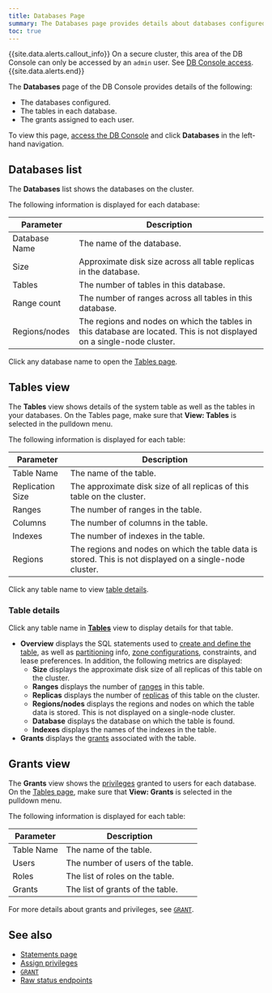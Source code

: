```yaml
---
title: Databases Page
summary: The Databases page provides details about databases configured, the tables in each database, and the grants assigned to each user.
toc: true
---
```


{{site.data.alerts.callout_info}}
On a secure cluster, this area of the DB Console can only be accessed by an `admin` user. See [DB Console access](ui-overview.html#db-console-access).
{{site.data.alerts.end}}

The **Databases** page of the DB Console provides details of the following:

- The databases configured.
- The tables in each database.
- The grants assigned to each user.

To view this page, [access the DB Console](ui-overview.html#db-console-access) and click **Databases** in the left-hand navigation.

## Databases list

The **Databases** list shows the databases on the cluster.

The following information is displayed for each database:

| Parameter     | Description                                                                                                             |
|---------------|-------------------------------------------------------------------------------------------------------------------------|
| Database Name | The name of the database.                                                                                               |
| Size          | Approximate disk size across all table replicas in the database.                                                        |
| Tables        | The number of tables in this database.                                                                                  |
| Range count   | The number of ranges across all tables in this database.                                                                |
| Regions/nodes | The regions and nodes on which the tables in this database are located. This is not displayed on a single-node cluster. |

Click any database name to open the [Tables page](#tables-view).

## Tables view

The **Tables** view shows details of the system table as well as the tables in your databases. On the Tables page, make sure that **View: Tables** is selected in the pulldown menu.

The following information is displayed for each table:

| Parameter        | Description                                                                                              |
|------------------|----------------------------------------------------------------------------------------------------------|
| Table Name       | The name of the table.                                                                                   |
| Replication Size | The approximate disk size of all replicas of this table on the cluster.                                  |
| Ranges           | The number of ranges in the table.                                                                       |
| Columns          | The number of columns in the table.                                                                      |
| Indexes          | The number of indexes in the table.                                                                      |
| Regions          | The regions and nodes on which the table data is stored. This is not displayed on a single-node cluster. |

Click any table name to view [table details](#table-details).

### Table details

Click any table name in [**Tables**](#tables-view) view to display details for that table.

- **Overview** displays the SQL statements used to [create and define the table](create-table.html), as well as [partitioning](partitioning.html) info, [zone configurations](configure-replication-zones.html), constraints, and lease preferences. In addition, the following metrics are displayed:
	- **Size** displays the approximate disk size of all replicas of this table on the cluster.
	- **Ranges** displays the number of [ranges](architecture/overview.html#terms) in this table.
	- **Replicas** displays the number of [replicas](architecture/replication-layer.html) of this table on the cluster.
	- **Regions/nodes** displays the regions and nodes on which the table data is stored. This is not displayed on a single-node cluster.
	- **Database** displays the database on which the table is found.
	- **Indexes** displays the names of the indexes in the table.
- **Grants** displays the [grants](#grants-view) associated with the table.

## Grants view

The **Grants** view shows the [privileges](authorization.html#assign-privileges) granted to users for each database. On the [Tables page](#tables-view), make sure that **View: Grants** is selected in the pulldown menu.

The following information is displayed for each table:

| Parameter  | Description                       |
|------------|-----------------------------------|
| Table Name | The name of the table.            |
| Users      | The number of users of the table. |
| Roles      | The list of roles on the table.   |
| Grants     | The list of grants of the table.  |

For more details about grants and privileges, see [`GRANT`](grant.html).

## See also

- [Statements page](ui-statements-page.html)
- [Assign privileges](authorization.html#assign-privileges)
- [`GRANT`](grant.html)
- [Raw status endpoints](monitoring-and-alerting.html#raw-status-endpoints)
